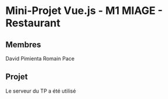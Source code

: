 # Mini-Projet Vue.js - M1 MIAGE - Restaurant

## Membres

David Pimienta
Romain Pace

## Projet

Le serveur du TP a été utilisé
